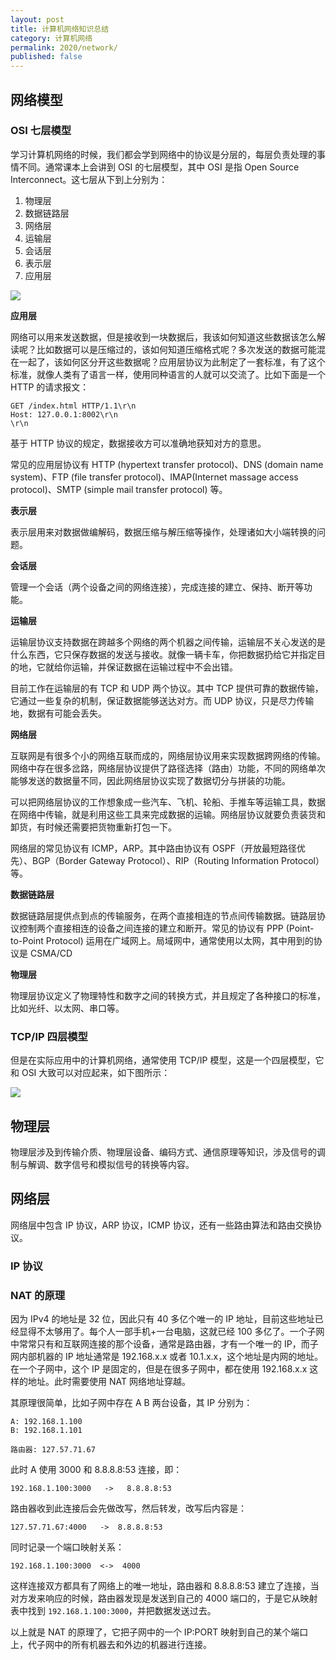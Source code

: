 ```yaml
---
layout: post
title: 计算机网络知识总结
category: 计算机网络
permalink: 2020/network/
published: false
---
```


## 网络模型

### OSI 七层模型

学习计算机网络的时候，我们都会学到网络中的协议是分层的，每层负责处理的事情不同。通常课本上会讲到 OSI 的七层模型，其中 OSI 是指 Open Source Interconnect。这七层从下到上分别为：

1. 物理层
2. 数据链路层
3. 网络层
4. 运输层
5. 会话层
6. 表示层
7. 应用层

![](https://wangyu-name.oss-cn-hangzhou.aliyuncs.com/2020/08/14/2020-08-14-205101.png)

**应用层**

网络可以用来发送数据，但是接收到一块数据后，我该如何知道这些数据该怎么解读呢？比如数据可以是压缩过的，该如何知道压缩格式呢？多次发送的数据可能混在一起了，该如何区分开这些数据呢？应用层协议为此制定了一套标准，有了这个标准，就像人类有了语言一样，使用同种语言的人就可以交流了。比如下面是一个 HTTP 的请求报文：

```
GET /index.html HTTP/1.1\r\n
Host: 127.0.0.1:8002\r\n
\r\n
```

基于 HTTP 协议的规定，数据接收方可以准确地获知对方的意思。

常见的应用层协议有 HTTP (hypertext transfer protocol)、DNS (domain name system)、FTP (file transfer protocol)、IMAP(Internet massage access protocol)、SMTP (simple mail transfer protocol) 等。

**表示层**

表示层用来对数据做编解码，数据压缩与解压缩等操作，处理诸如大小端转换的问题。

**会话层**

管理一个会话（两个设备之间的网络连接），完成连接的建立、保持、断开等功能。

**运输层**

运输层协议支持数据在跨越多个网络的两个机器之间传输，运输层不关心发送的是什么东西，它只保存数据的发送与接收。就像一辆卡车，你把数据扔给它并指定目的地，它就给你运输，并保证数据在运输过程中不会出错。

目前工作在运输层的有 TCP 和 UDP 两个协议。其中 TCP 提供可靠的数据传输，它通过一些复杂的机制，保证数据能够送达对方。而 UDP 协议，只是尽力传输地，数据有可能会丢失。

**网络层**

互联网是有很多个小的网络互联而成的，网络层协议用来实现数据跨网络的传输。网络中存在很多岔路，网络层协议提供了路径选择（路由）功能，不同的网络单次能够发送的数据量不同，因此网络层协议实现了数据切分与拼装的功能。

可以把网络层协议的工作想象成一些汽车、飞机、轮船、手推车等运输工具，数据在网络中传输，就是利用这些工具来完成数据的运输。网络层协议就要负责装货和卸货，有时候还需要把货物重新打包一下。

网络层的常见协议有 ICMP，ARP。其中路由协议有 OSPF（开放最短路径优先）、BGP（Border Gateway Protocol）、RIP（Routing Information Protocol）等。

**数据链路层**

数据链路层提供点到点的传输服务，在两个直接相连的节点间传输数据。链路层协议控制两个直接相连的设备之间连接的建立和断开。常见的协议有 PPP (Point-to-Point Protocol) 运用在广域网上。局域网中，通常使用以太网，其中用到的协议是 CSMA/CD

**物理层**

物理层协议定义了物理特性和数字之间的转换方式，并且规定了各种接口的标准，比如光纤、以太网、串口等。

### TCP/IP 四层模型

但是在实际应用中的计算机网络，通常使用 TCP/IP 模型，这是一个四层模型，它和 OSI 大致可以对应起来，如下图所示：

![](https://wangyu-name.oss-cn-hangzhou.aliyuncs.com/2020/08/14/2020-08-14-204347.png)


## 物理层

物理层涉及到传输介质、物理层设备、编码方式、通信原理等知识，涉及信号的调制与解调、数字信号和模拟信号的转换等内容。


## 网络层

网络层中包含 IP 协议，ARP 协议，ICMP 协议，还有一些路由算法和路由交换协议。

### IP 协议



### NAT 的原理

因为 IPv4 的地址是 32 位，因此只有 40 多亿个唯一的 IP 地址，目前这些地址已经显得不太够用了。每个人一部手机+一台电脑，这就已经 100 多亿了。一个子网中常常只有和互联网连接的那个设备，通常是路由器，才有一个唯一的 IP，而子网内部机器的 IP 地址通常是 192.168.x.x 或者 10.1.x.x，这个地址是内网的地址。在一个子网中，这个 IP 是固定的，但是在很多子网中，都在使用 192.168.x.x 这样的地址。此时需要使用 NAT 网络地址穿越。

其原理很简单，比如子网中存在 A B 两台设备，其 IP 分别为：

```
A: 192.168.1.100
B: 192.168.1.101

路由器: 127.57.71.67
```

此时 A 使用 3000 和 8.8.8.8:53 连接，即：

```
192.168.1.100:3000   ->   8.8.8.8:53
```

路由器收到此连接后会先做改写，然后转发，改写后内容是：

```
127.57.71.67:4000   ->  8.8.8.8:53
```

同时记录一个端口映射关系：

```
192.168.1.100:3000  <->  4000
```

这样连接双方都具有了网络上的唯一地址，路由器和 8.8.8.8:53 建立了连接，当对方发来响应的时候，路由器发现是发送到自己的 4000 端口的，于是它从映射表中找到 `192.168.1.100:3000`，并把数据发送过去。

以上就是 NAT 的原理了，它把子网中的一个 IP:PORT 映射到自己的某个端口上，代子网中的所有机器去和外边的机器进行连接。